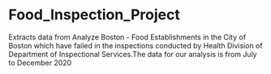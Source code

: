 # Food_Inspection_Project
Extracts data from Analyze Boston - Food Establishments in the City of Boston which have failed in the inspections conducted by Health Division of Department of Inspectional Services.The data for our analysis  is from July to December 2020
